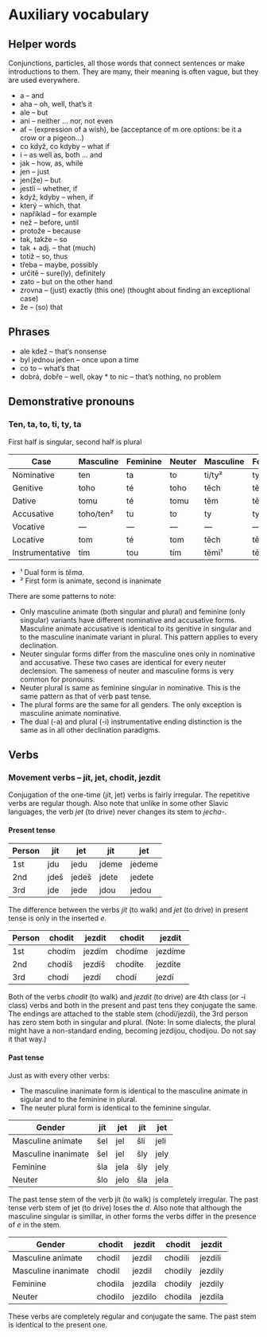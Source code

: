 # Auxiliary vocabulary #

## Helper words ##

Conjunctions, particles, all those words that connect sentences or make introductions to them. They are many, their meaning is often vague, but they are used everywhere.

* a – and
* aha – oh, well, that’s it
* ale – but
* ani – neither … nor, not even
* ať – (expression of a wish), be (acceptance of m  ore options: be it a crow or a pigeon…)
* co když, co kdyby – what if
* i – as well as, both … and
* jak – how, as, while
* jen – just
* jen(že) – but
* jestli – whether, if
* když, kdyby – when, if
* který – which, that
* například – for example
* než – before, until
* protože – because
* tak, takže – so
* tak + adj. – that (much)
* totiž – so, thus
* třeba – maybe, possibly
* určitě – sure(ly), definitely
* zato – but on the other hand
* zrovna – (just) exactly (this one) (thought about finding an exceptional case)
* že – (so) that

## Phrases ##

* ale kdež – that‘s nonsense
* byl jednou jeden – once upon a time
* co to – what’s that
* dobrá, dobře – well, okay
* to nic – that’s nothing, no problem

## Demonstrative pronouns ##

### Ten, ta, to, ti, ty, ta ##

First half is singular, second half is plural

|Case           |Masculine|Feminine|Neuter|Masculine|Feminine|Neuter|
|---------------|---------|--------|------|---------|--------|------|
|Nominative     |ten      |ta      |to    |ti/ty²   |ty      |ta    |
|Genitive       |toho     |té      |toho  |těch     |těch    |těch  |
|Dative         |tomu     |té      |tomu  |těm      |těm     |těm   |
|Accusative     |toho/ten²|tu      |to    |ty       |ty      |ta    |
|Vocative       |—        |—       |—     |—        |—       |—     |
|Locative       |tom      |té      |tom   |těch     |těch    |těch  |
|Instrumentative|tím      |tou     |tím   |těmi¹    |těmi¹   |těmi¹ |

* ¹ Dual form is _těma_.
* ² First form is animate, second is inanimate

There are some patterns to note:

* Only masculine animate (both singular and plural) and feminine (only singular) variants have different nominative and accusative forms. Masculine animate accusative is identical to its genitive in singular and to the masculine inanimate variant in plural. This pattern applies to every declination.
* Neuter singular forms differ from the masculine ones only in nominative and accusative. These two cases are identical for every neuter declension. The sameness of neuter and masculine forms is very common for pronouns.
* Neuter plural is same as feminine singular in nominative. This is the same pattern as that of verb past tense.
* The plural forms are the same for all genders. The only exception is masculine animate nominative.
* The dual (-a) and plural (-i) instrumentative ending distinction is the same as in all other declination paradigms.

## Verbs ##

### Movement verbs – jít, jet, chodit, jezdit ###

Conjugation of the one-time (jít, jet) verbs is fairly irregular. The repetitive verbs are regular though. Also note that unlike in some other Slavic languages, the verb _jet_ (to drive) never changes its stem to _jecha-_.

#### Present tense ####

|Person|jít |jet  |jít  |jet   |
|------|----|-----|-----|------|
|1st   |jdu |jedu |jdeme|jedeme|
|2nd   |jdeš|jedeš|jdete|jedete|
|3rd   |jde |jede |jdou |jedou |

The difference between the verbs _jít_ (to walk) and _jet_ (to drive) in present tense is only in the inserted _e_.

|Person|chodit|jezdit|chodit |jezdit |
|------|------|------|-------|-------|
|1st   |chodím|jezdím|chodíme|jezdíme|
|2nd   |chodíš|jezdíš|chodíte|jezdíte|
|3rd   |chodí |jezdí |chodí  |jezdí  |

Both of the verbs _chodit_ (to walk) and _jezdit_ (to drive) are 4th class (or -í class) verbs and both in the present and past tens they conjugate the same. The endings are attached to the stable stem (chodí/jezdí), the 3rd person has zero stem both in singular and plural. (Note: In some dialects, the plural might have a non-standard ending, becoming jezdijou, chodijou. Do not say it that way.)

#### Past tense ####

Just as with every other verbs:

* The masculine inanimate form is identical to the masculine animate in sigular and to the feminine in plural.
* The neuter plural form is identical to the feminine singular.

|Gender             |jít |jet |jít|jet |
|-------------------|----|----|---|----|
|Masculine animate  |šel |jel |šli|jeli|
|Masculine inanimate|šel |jel |šly|jely|
|Feminine           |šla |jela|šly|jely|
|Neuter             |šlo |jelo|šla|jela|

The past tense stem of the verb jít (to walk) is completely irregular. The past tense verb stem of jet (to drive) loses the _d_. Also note that although the masculine singular is simillar, in other forms the verbs differ in the presence of _e_ in the stem.

|Gender             |chodit |jezdit |chodit |jezdit |
|-------------------|-------|-------|-------|-------|
|Masculine animate  |chodil |jezdil |chodili|jezdili|
|Masculine inanimate|chodil |jezdil |chodily|jezdily|
|Feminine           |chodila|jezdila|chodily|jezdily|
|Neuter             |chodilo|jezdilo|chodila|jezdila|

These verbs are completely regular and conjugate the same. The past stem is identical to the present one.
